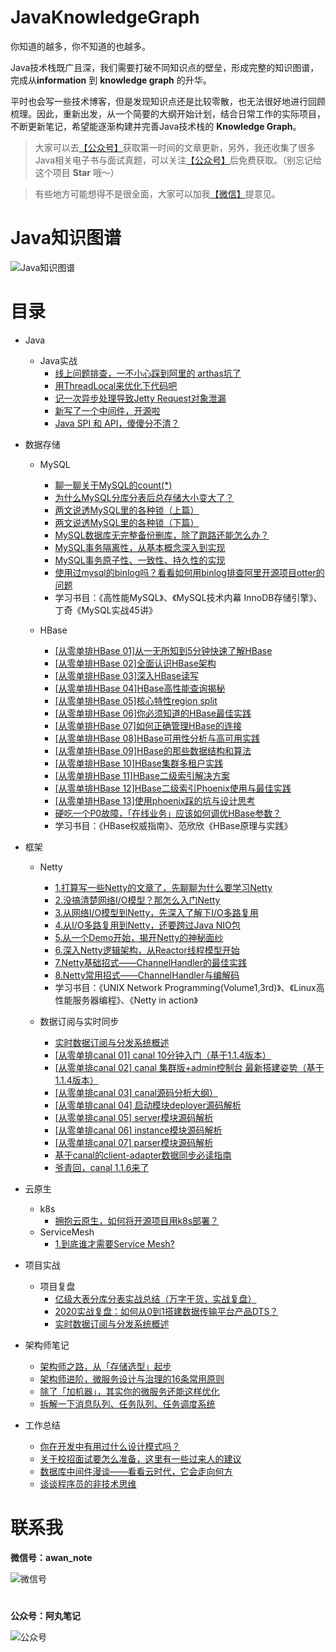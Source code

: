# JavaKnowledgeGraph
你知道的越多，你不知道的也越多。

Java技术栈既广且深，我们需要打破不同知识点的壁垒，形成完整的知识图谱，完成从**information** 到 **knowledge graph** 的升华。

平时也会写一些技术博客，但是发现知识点还是比较零散，也无法很好地进行回顾梳理。因此，重新出发，从一个简要的大纲开始计划，结合日常工作的实际项目，不断更新笔记，希望能逐渐构建并完善Java技术栈的 **Knowledge Graph**。

> 大家可以去[【公众号】](#公众号)获取第一时间的文章更新，另外，我还收集了很多Java相关电子书与面试真题，可以关注[【公众号】](#公众号)后免费获取。（别忘记给这个项目 **Star** 哦～）

> 有些地方可能想得不是很全面，大家可以加我[【微信】](#微信)提意见。

# Java知识图谱
![Java知识图谱](https://s2.ax1x.com/2020/02/29/3yQUXt.png)

# 目录
- Java
   - Java实战
     - [线上问题排查，一不小心踩到阿里的 arthas坑了](https://mp.weixin.qq.com/s/T6rbRDWb8l-K0QZAM3meqw)
     - [用ThreadLocal来优化下代码吧](https://mp.weixin.qq.com/s/An-bXM7ihSEhRKL6r2-T-A)
     - [记一次异步处理导致Jetty Request对象泄漏](https://mp.weixin.qq.com/s/j0-dBxDbDzoZuZp1Bnt9gQ)
     - [新写了一个中间件，开源啦](https://mp.weixin.qq.com/s/jS77FADjoTWxljaKc1X-sQ)
     - [Java SPI 和 API，傻傻分不清？](https://mp.weixin.qq.com/s/LbBMzowcrN8wDuFLm3GGNw)
     
- 数据存储
   - MySQL
     - [聊一聊关于MySQL的count(*)](https://mp.weixin.qq.com/s/tBKqfxwBYjnUXSflWpeHJg) 
     - [为什么MySQL分库分表后总存储大小变大了？](https://mp.weixin.qq.com/s/byvRSC9V4B-1BPuGRLghqQ)
     - [两文说透MySQL里的各种锁（上篇）](https://mp.weixin.qq.com/s/st8MleVpzTnPoX5nRQv3CQ)
     - [两文说透MySQL里的各种锁（下篇）](https://mp.weixin.qq.com/s/DVxiE9UgjtworsgoNKDT3Q)
     - [MySQL数据库无完整备份删库，除了跑路还能怎么办？](https://mp.weixin.qq.com/s/CSXdyD9uPbxwULvyTvHwsw)
     - [MySQL事务隔离性，从基本概念深入到实现](https://mp.weixin.qq.com/s/BeKkL2VZTDJsE3JARrht2A)
     - [MySQL事务原子性、一致性、持久性的实现](https://mp.weixin.qq.com/s/NeGQDj-DjMJJMEoqfJzEpg)
     - [使用过mysql的binlog吗？看看如何用binlog排查阿里开源项目otter的问题](https://mp.weixin.qq.com/s/4qZ3_9RnxYVQeqJN0sSbtA)
      - 学习书目：《高性能MySQL》、《MySQL技术内幕 InnoDB存储引擎》、丁奇《MySQL实战45讲》

    - HBase
      - [[从零单排HBase 01]从一无所知到5分钟快速了解HBase](https://mp.weixin.qq.com/s/qPu4fQD4O09M_vM-4J1gKA)
      - [[从零单排HBase 02]全面认识HBase架构](https://mp.weixin.qq.com/s/taJFffcJeD7_N6TQeREbBQ)
      - [[从零单排HBase 03]深入HBase读写](https://mp.weixin.qq.com/s/WxuvlFx6gYRf7VMBPXjVoQ)
      - [[从零单排HBase 04]HBase高性能查询揭秘](https://mp.weixin.qq.com/s/_VTkgfW-rCqs-2-QlBydJg)
      - [[从零单排HBase 05]核心特性region split](https://mp.weixin.qq.com/s/UHo33iffs_RXzUcFNe9q8Q)
      - [[从零单排HBase 06]你必须知道的HBase最佳实践](https://mp.weixin.qq.com/s/q7qN_Zwax-8qBTVRhTXkrg)
      - [[从零单排HBase 07]如何正确管理HBase的连接](https://mp.weixin.qq.com/s/kEklr8eSpofYNb7-g4C0nA)
      - [[从零单排HBase 08]HBase可用性分析与高可用实践](https://mp.weixin.qq.com/s/USzrA1KrgX4mBbGrct3eAA)
      - [[从零单排HBase 09]HBase的那些数据结构和算法](https://mp.weixin.qq.com/s/st-FbLbr602oq_AV-paLGw)
      - [[从零单排HBase 10]HBase集群多租户实践](https://mp.weixin.qq.com/s/Cb9ljvovjpepZmT3wmkEtQ)
      - [[从零单排HBase 11]HBase二级索引解决方案](https://mp.weixin.qq.com/s/tF2OmKByzTn_D7gbBtkjJA)
      - [[从零单排HBase 12]HBase二级索引Phoenix使用与最佳实践](https://mp.weixin.qq.com/s/p50yj_YDyiNfbcVSWU-B7g)
      - [[从零单排HBase 13]使用phoenix踩的坑与设计思考](https://mp.weixin.qq.com/s/gMDi2XA1CroCb9oTkUdbWg)
      - [硬吃一个P0故障，「在线业务」应该如何调优HBase参数？](https://mp.weixin.qq.com/s/nI2w3W44ZxlLDmvZPzq_jQ)
      - 学习书目：《HBase权威指南》、范欣欣《HBase原理与实践》

- 框架
    - Netty
      - [1.打算写一些Netty的文章了，先聊聊为什么要学习Netty](https://mp.weixin.qq.com/s/LZlUiyzKthsUy3QXuFPa1w)
      - [2.没搞清楚网络I/O模型？那怎么入门Netty](https://mp.weixin.qq.com/s/wJNSgtR3u6anh_TpJ0NhPA)
      - [3.从网络I/O模型到Netty，先深入了解下I/O多路复用](https://mp.weixin.qq.com/s/XkhTJCvpyjA9vtA-kMaU0Q)
      - [4.从I/O多路复用到Netty，还要跨过Java NIO包](https://mp.weixin.qq.com/s/dDFDlu7FMueO-6Pc_BUHPA)
      - [5.从一个Demo开始，揭开Netty的神秘面纱](https://mp.weixin.qq.com/s/7AxE5QMDnlR8gzilR8HajQ)
      - [6.深入Netty逻辑架构，从Reactor线程模型开始](https://mp.weixin.qq.com/s/5VObfoJN0sO13oFhNjj8ig)
      - [7.Netty基础招式——ChannelHandler的最佳实践](https://mp.weixin.qq.com/s/ZvLQxcWBppm29KbUREm5TQ)
      - [8.Netty常用招式——ChannelHandler与编解码](https://mp.weixin.qq.com/s/0qTanI02VcbTDiKMzwnImA)
      - 学习书目：《UNIX Network Programming(Volume1,3rd)》、《Linux高性能服务器编程》、《Netty in action》

    - 数据订阅与实时同步
      - [实时数据订阅与分发系统概述](https://mp.weixin.qq.com/s/vJKGfBeKtKJ7pH6S7b4Klw)
      - [[从零单排canal 01] canal 10分钟入门（基于1.1.4版本）](https://mp.weixin.qq.com/s/caEi8hrpuFFBDJyj2dXmow)
      - [[从零单排canal 02] canal 集群版+admin控制台 最新搭建姿势（基于1.1.4版本）](https://mp.weixin.qq.com/s/DI2usZ3DZHN2XqRZ6DHYtw)
      - [[从零单排canal 03] canal源码分析大纲）](https://mp.weixin.qq.com/s/sdm_IDp8g-J0pZ_t3tkKjA)
      - [[从零单排canal 04] 启动模块deployer源码解析](https://mp.weixin.qq.com/s/QF4TGoh9y_HkZEMS5aUXZQ)
      - [[从零单排canal 05] server模块源码解析](https://mp.weixin.qq.com/s/nzguM-3JUjdLoVbp9H5FGA)
      - [[从零单排canal 06] instance模块源码解析](https://mp.weixin.qq.com/s/63lHeHVuo7V6cr6kqigjog)
      - [[从零单排canal 07] parser模块源码解析](https://mp.weixin.qq.com/s/gRpw-7aDfei_HAnVeR0cyA)
      - [基于canal的client-adapter数据同步必读指南](https://mp.weixin.qq.com/s/UBWh6dHNc0GV-NiQb51dCg)
      - [爷青回，canal 1.1.6来了](https://mp.weixin.qq.com/s/q_wx_j1-N5W1VdTvlQg1zw)

- 云原生
    - k8s
      - [拥抱云原生，如何将开源项目用k8s部署？](https://mp.weixin.qq.com/s/yj5dvdPRr4oGV88v2A9h8g)
    - ServiceMesh
      - [1.到底谁才需要Service Mesh?](https://mp.weixin.qq.com/s/4mm6jxBvDGWVNr5YVkFNQA)

- 项目实战
    - 项目复盘
      - [亿级大表分库分表实战总结（万字干货，实战复盘）](https://mp.weixin.qq.com/s/4xOVb23kYCG5VyXJImXV8w)
      - [2020实战复盘：如何从0到1搭建数据传输平台产品DTS？](https://mp.weixin.qq.com/s/2tjleImTrJF3UK9ypjNR6g)
      - [实时数据订阅与分发系统概述](https://mp.weixin.qq.com/s/vJKGfBeKtKJ7pH6S7b4Klw)
    

- 架构师笔记
  - [架构师之路，从「存储选型」起步](https://mp.weixin.qq.com/s/EwadeglZOjtVzPTk9YdT7w)
  - [架构师进阶，微服务设计与治理的16条常用原则](https://mp.weixin.qq.com/s/dwVPIaw56sfwmLB3NsuGWQ)
  - [除了「加机器」，其实你的微服务还能这样优化](https://mp.weixin.qq.com/s/SpyMWn9n1Z9_YicPSdTWZg)
  - [拆解一下消息队列、任务队列、任务调度系统](https://mp.weixin.qq.com/s/LfL_5XdJpalkfhRUDEodow)
  


- 工作总结
  - [你在开发中有用过什么设计模式吗？](https://mp.weixin.qq.com/s/s-WBAvtozwPNVaY0lB9y1w)
  - [关于校招面试要怎么准备，这里有一些过来人的建议](https://mp.weixin.qq.com/s/JF936aSUR40dycHjujDWWQ)
  - [数据库中间件漫谈——看看云时代，它会走向何方](https://mp.weixin.qq.com/s/zvGQC5nct5CPzER6eyufNw)
  - [谈谈程序员的非技术思维](https://mp.weixin.qq.com/s/Ev9csm0UTeKgQbfrEVqr6g)


# <a name="微信"></a> 
# 联系我
**微信号：awan_note**

![微信号](https://oscimg.oschina.net/oscnet/up-991da1449a8c516bdc077a4f194b5a33b87.png)

# <a name="公众号"></a>
**公众号：阿丸笔记**

![公众号](https://img-blog.csdnimg.cn/20200216153626581.jpg)
